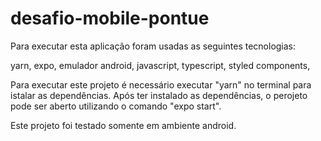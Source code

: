 # desafio-mobile-pontue

Para executar esta aplicação foram usadas as seguintes tecnologias:

yarn,
expo,
emulador android,
javascript,
typescript,
styled components,

Para executar este projeto é necessário executar "yarn" no terminal para istalar
as dependências. Após ter instalado as dependências, o perojeto pode ser aberto utilizando o comando "expo start".

Este projeto foi testado somente em ambiente android.
